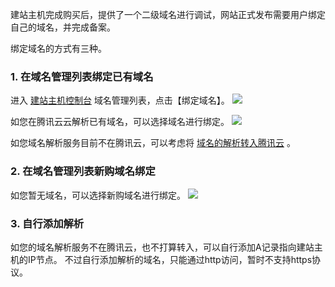 建站主机完成购买后，提供了一个二级域名进行调试，网站正式发布需要用户绑定自己的域名，并完成备案。

绑定域名的方式有三种。

### 1. 在域名管理列表绑定已有域名

进入 [建站主机控制台](https://console.cloud.tencent.com/lighthosting) 域名管理列表，点击【绑定域名】。
![](https://mc.qcloudimg.com/static/img/e37875a5da9e266d96c1438dc491e889/image.png)

如您在腾讯云云解析已有域名，可以选择域名进行绑定。
![](https://mc.qcloudimg.com/static/img/97624ef0e32da9339a2b66510a4ebc46/image.png)

如您域名解析服务目前不在腾讯云，可以考虑将 [域名的解析转入腾讯云](https://cloud.tencent.com/document/product/302/8555) 。

### 2. 在域名管理列表新购域名绑定

如您暂无域名，可以选择新购域名进行绑定。
![](https://mc.qcloudimg.com/static/img/3dde41f7df79d1efb675d1f47335ba5e/image.png)

### 3. 自行添加解析
如您的域名解析服务不在腾讯云，也不打算转入，可以自行添加A记录指向建站主机的IP节点。
不过自行添加解析的域名，只能通过http访问，暂时不支持https协议。
